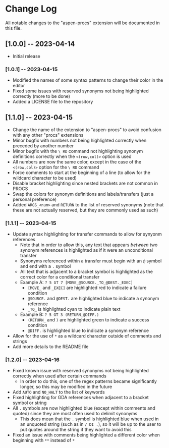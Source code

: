 # Change Log

All notable changes to the "aspen-procs" extension will be documented in this file.


## [1.0.0] -- 2023-04-14

- Initial release

### [1.0.1] -- 2023-04-15

- Modified the names of some syntax patterns to change their color in the editor
- Fixed some issues with reserved synonyms not being highlighted correctly (more to be done)
- Added a LICENSE file to the repository

## [1.1.0] -- 2023-04-15
- Change the name of the extension to "aspen-procs" to avoid confusion with any other "procs" extensions
- Minor bugfix with numbers not being highlighted correctly when preceded by another number
- Minor bugfix with the `\ RD` command not highlighting synonym definitions correctly when the `<(row,col)>` option is used
- All numbers are now the same color, except in the case of the `<(row,col)>` option for the `\ RD` command
- Force comments to start at the beginning of a line (to allow for the wildcard character to be used)
- Disable bracket highlighting since nested brackets are not common in PROCS
- Swap the colors for synonym definitions and labels/transfers (just a personal preference)
- Added `ARGS_<num>` and `RETURN` to the list of reserved synonyms (note that these are not actually reserved, but they are commonly used as such)

### [1.1.1] -- 2023-04-15
- Update syntax highlighting for transfer commands to allow for synyonm references
    - Note that in order to allow this, any text that appears _between_ two synonym references is highlighted as if it were an unconditional transfer
    - Synonyms referenced within a transfer must begin with an `@` symbol and end with a `.` symbol
    - All text that is adjacent to a bracket symbol is highlighted as the correct color for a conditional transfer
    - Example A: `? 5 GT 7 [MOVE_@SOURCE._TO_@DEST._EXEC]`
        - `[MOVE_` and `_EXEC]` are highlighted red to indicate a failure condition
        - `@SOURCE.` and `@DEST.` are highlighted blue to indicate a synonym reference
        - `_TO_` is highlighted cyan to indicate plain text
    - Example B: `? 5 GT 3 (RETURN_@DIFF.)`
        - `(RETURN_` and `)` are highlighted green to indicate a success condition
        - `@DIFF.` is highlighted blue to indicate a synonym reference
- Allow for the use of `*` as a wildcard character outside of comments and strings
- Add more details to the README file

### [1.2.0] -- 2023-04-16
- Fixed known issue with reserved synonyms not being highlighted correctly when used after certain commands
    - In order to do this, one of the regex patterns became significantly longer, so this may be modified in the future
- Add `AUTO` and `NO_HALT` to the list of keywords
- Fixed highlighting for GDA references when adjacent to a bracket symbol or string
- All `.` symbols are now highlighted blue (except within comments and quoted) since they are most often used to delimit synonyms
    - This does mean that the `.` symbol is highlighted blue when used in an unquoted string (such as in `/ DI .`), so it will be up to the user to put quotes around the string if they want to avoid this
- Fixed an issue with comments being highlighted a different color when beginning with `**` instead of `*`